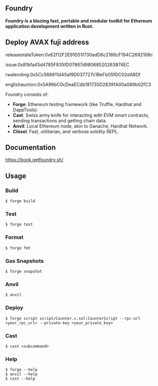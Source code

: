 ## Foundry

**Foundry is a blazing fast, portable and modular toolkit for Ethereum application development written in Rust.**

## Deploy AVAX fuji address
releasestateToken:0x62f12F2E91D51f730adD6c2166cF194C2692108c

issue:0x81bfa45d4785F835fD07867d98068520263874EC

rwalending:0x5Cc568911d45af9D037727c1BeFb05fDC02dA8Df

englishauction:0x5A96bC0cDeaECdb181735D28391A00a089b02fC3

Foundry consists of:

-   **Forge**: Ethereum testing framework (like Truffle, Hardhat and DappTools).
-   **Cast**: Swiss army knife for interacting with EVM smart contracts, sending transactions and getting chain data.
-   **Anvil**: Local Ethereum node, akin to Ganache, Hardhat Network.
-   **Chisel**: Fast, utilitarian, and verbose solidity REPL.

## Documentation

https://book.getfoundry.sh/

## Usage

### Build

```shell
$ forge build
```

### Test

```shell
$ forge test
```

### Format

```shell
$ forge fmt
```

### Gas Snapshots

```shell
$ forge snapshot
```

### Anvil

```shell
$ anvil
```

### Deploy

```shell
$ forge script script/Counter.s.sol:CounterScript --rpc-url <your_rpc_url> --private-key <your_private_key>
```

### Cast

```shell
$ cast <subcommand>
```

### Help

```shell
$ forge --help
$ anvil --help
$ cast --help
```
